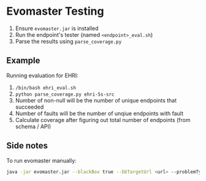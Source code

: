 # Evomaster Testing

1. Ensure `evomaster.jar` is installed
2. Run the endpoint's tester (named `<endpoint>_eval.sh`)
2. Parse the results using `parse_coverage.py`

## Example

Running evaluation for EHRI:

1. `/bin/bash ehri_eval.sh`
2. `python parse_coverage.py ehri-5s-src`
3. Number of non-null will be the number of unique endpoints that succeeded
4. Number of faults will be the number of unqiue endpoints with fault
5. Calculate coverage after figuring out total number of endpoints (from schema / API)

## Side notes

To run evomaster manually:

```sh
java -jar evomaster.jar --blackBox true --bbTargetUrl <url> --problemType GRAPHQL --outputFormat JAVA_JUNIT_4 --maxTime 60s
```
